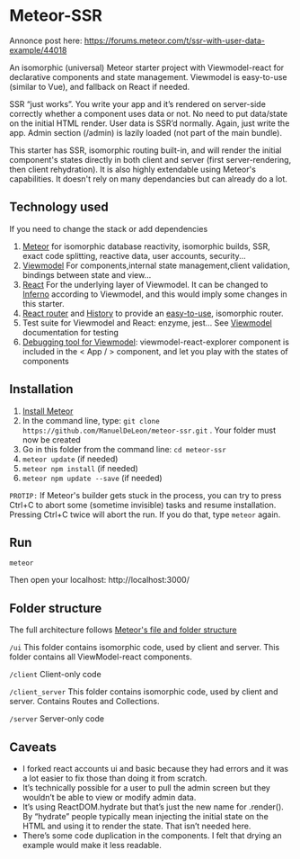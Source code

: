 # Meteor-SSR

Annonce post here: https://forums.meteor.com/t/ssr-with-user-data-example/44018

An isomorphic (universal) Meteor starter project with Viewmodel-react for declarative components and state management.
Viewmodel is easy-to-use (similar to Vue), and fallback on React if needed.

SSR “just works”. You write your app and it’s rendered on server-side correctly whether a component uses data or not.
No need to put data/state on the initial HTML render.
User data is SSR’d normally. Again, just write the app.
Admin section (/admin) is lazily loaded (not part of the main bundle).

This starter has SSR, isomorphic routing built-in, and will render the initial component's states directly in both client and server (first server-rendering, then client rehydration).
It is also highly extendable using Meteor's capabilities. 
It doesn't rely on many dependancies but can already do a lot.

Technology used 
-------------
If you need to change the stack or add dependencies

1. [Meteor](https://www.meteor.com/) for isomorphic database reactivity, isomorphic builds, SSR, exact code splitting, reactive data, user accounts, security...
2. [Viewmodel](https://viewmodel.org/) For components,internal state management,client validation, bindings between state and view... 
3. [React](https://facebook.github.io/react/) For the underlying layer of Viewmodel. It can be changed to [Inferno](https://github.com/infernojs/inferno) according to Viewmodel, and this would imply some changes in this starter.
4. [React router](https://github.com/kriasoft/universal-router) and [History](https://github.com/browserstate/history.js/) to provide an [easy-to-use](https://github.com/kriasoft/universal-router/issues/80), isomorphic router.
5. Test suite for Viewmodel and React: enzyme, jest... See [Viewmodel](https://viewmodel.org/) documentation for testing
6. [Debugging tool for Viewmodel](https://medium.com/@manueldeleon_94284/viewmodel-explorer-a-debugging-tool-3833403c3821): viewmodel-react-explorer component is included in the < App / > component, and let you play with the states of components


Installation
-------------
1. [Install Meteor](https://www.meteor.com/install)
2. In the command line, type: `git clone https://github.com/ManuelDeLeon/meteor-ssr.git` . Your folder must now be created
3. Go in this folder from the command line: `cd meteor-ssr`
4. `meteor update` (if needed)
5. `meteor npm install` (if needed)
6. `meteor npm update --save` (if needed)

`PROTIP:` If Meteor's builder gets stuck in the process, you can try to press Ctrl+C to abort some (sometime invisible) tasks and resume installation.
Pressing Ctrl+C twice will abort the run. If you do that, type `meteor` again.



Run
-------------
`meteor`

Then open your localhost: http://localhost:3000/


Folder structure
-------------
The full architecture follows [Meteor's file and folder structure](https://guide.meteor.com/structure.html)

`/ui` 
This folder contains isomorphic code, used by client and server.
This folder contains all ViewModel-react components.

`/client` 
Client-only code

`/client_server` 
This folder contains isomorphic code, used by client and server.
Contains Routes and Collections.

`/server` 
Server-only code

Caveats
-------------
- I forked react accounts ui and basic because they had errors and it was a lot easier to fix those than doing it from scratch.
- It’s technically possible for a user to pull the admin screen but they wouldn’t be able to view or modify admin data.
- It’s using ReactDOM.hydrate but that’s just the new name for .render(). By “hydrate” people typically mean injecting the initial state on the HTML and using it to render the state. That isn’t needed here.
- There’s some code duplication in the components. I felt that drying an example would make it less readable.


